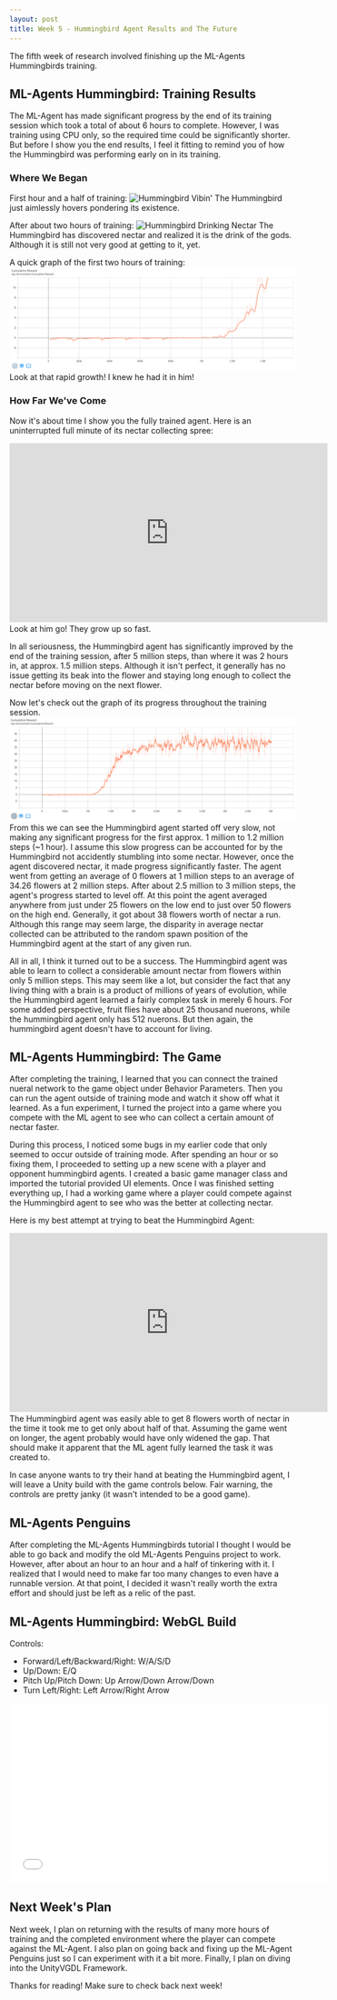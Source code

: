 ```yaml
---
layout: post
title: Week 5 - Hummingbird Agent Results and The Future
---
```


The fifth week of research involved finishing up the ML-Agents Hummingbirds training. 

## ML-Agents Hummingbird: Training Results

The ML-Agent has made significant progress by the end of its training session which took a total of about 6 hours to complete. However, I was training using CPU only, so the required time could be significantly shorter. But before I show you the end results, I feel it fitting to remind you of how the Hummingbird was performing early on in its training.

### Where We Began

First hour and a half of training:
![Hummingbird Vibin'](/resources/hummingbird-vibin.gif "Hummingbird Vibin'")
The Hummingbird just aimlessly hovers pondering its existence.

After about two hours of training:
![Hummingbird Drinking Nectar](/resources/hummingbird-drinking-nectar.gif "Hummingbird Drinking Nectar")
The Hummingbird has discovered nectar and realized it is the drink of the gods. Although it is still not very good at getting to it, yet.

A quick graph of the first two hours of training:
![Hummingbird Training 2hr Graph](/resources/training-2hr-graph.PNG "Hummingbird Training 2hr Graph")
Look at that rapid growth! I knew he had it in him!

### How Far We've Come

Now it's about time I show you the fully trained agent. Here is an uninterrupted full minute of its nectar collecting spree:
<iframe width="560" height="315" src="https://www.youtube.com/embed/TJhCQ9WWLTM" frameborder="0" allow="accelerometer; autoplay; clipboard-write; encrypted-media; gyroscope; picture-in-picture" allowfullscreen="allowfullscreen"> </iframe>
Look at him go! They grow up so fast. 

In all seriousness, the Hummingbird agent has significantly improved by the end of the training session, after 5 million steps, than where it was 2 hours in, at approx. 1.5 million steps. Although it isn't perfect, it generally has no issue getting its beak into the flower and staying long enough to collect the nectar before moving on the next flower. 

Now let's check out the graph of its progress throughout the training session.
![Hummingbird Completed Training Graph](/resources/training-completed-graph.PNG "Hummingbird Completed Training Graph")
From this we can see the Hummingbird agent started off very slow, not making any significant progress for the first approx. 1 million to 1.2 million steps (~1 hour). I assume this slow progress can be accounted for by the Hummingbird not accidently stumbling into some nectar. However, once the agent discovered nectar, it made progress significantly faster. The agent went from getting an average of 0 flowers at 1 million steps to an average of 34.26 flowers at 2 million steps. After about 2.5 million to 3 million steps, the agent's progress started to level off. At this point the agent averaged anywhere from just under 25 flowers on the low end to just over 50 flowers on the high end. Generally, it got about 38 flowers worth of nectar a run. Although this range may seem large, the disparity in average nectar collected can be attributed to the random spawn position of the Hummingbird agent at the start of any given run. 

All in all, I think it turned out to be a success. The Hummingbird agent was able to learn to collect a considerable amount nectar from flowers within only 5 million steps. This may seem like a lot, but consider the fact that any living thing with a brain is a product of millions of years of evolution, while the Hummingbird agent learned a fairly complex task in merely 6 hours. For some added perspective, fruit flies have about 25 thousand nuerons, while the hummingbird agent only has 512 nuerons. But then again, the hummingbird agent doesn't have to account for living.

## ML-Agents Hummingbird: The Game

After completing the training, I learned that you can connect the trained nueral network to the game object under Behavior Parameters. Then you can run the agent outside of training mode and watch it show off what it learned. As a fun experiment, I turned the project into a game where you compete with the ML agent to see who can collect a certain amount of nectar faster. 

During this process, I noticed some bugs in my earlier code that only seemed to occur outside of training mode. After spending an hour or so fixing them, I proceeded to setting up a new scene with a player and opponent hummingbird agents. I created a basic game manager class and imported the tutorial provided UI elements. Once I was finished setting everything up, I had a working game where a player could compete against the Hummingbird agent to see who was the better at collecting nectar.

Here is my best attempt at trying to beat the Hummingbird Agent:
<iframe width="560" height="315" src="https://www.youtube.com/embed/ByaFSv-F5Qg" frameborder="0" allow="accelerometer; autoplay; clipboard-write; encrypted-media; gyroscope; picture-in-picture" allowfullscreen="allowfullscreen"> </iframe>
The Hummingbird agent was easily able to get 8 flowers worth of nectar in the time it took me to get only about half of that. Assuming the game went on longer, the agent probably would have only widened the gap. That should make it apparent that the ML agent fully learned the task it was created to.

In case anyone wants to try their hand at beating the Hummingbird agent, I will leave a Unity build with the game controls below. Fair warning, the controls are pretty janky (it wasn't intended to be a good game).

## ML-Agents Penguins

After completing the ML-Agents Hummingbirds tutorial I thought I would be able to go back and modify the old ML-Agents Penguins project to work. However, after about an hour to an hour and a half of tinkering with it. I realized that I would need to make far too many changes to even have a runnable version. At that point, I decided it wasn't really worth the extra effort and should just be left as a relic of the past. 

## ML-Agents Hummingbird: WebGL Build

Controls:
 - Forward/Left/Backward/Right: W/A/S/D
 - Up/Down: E/Q
 - Pitch Up/Pitch Down: Up Arrow/Down Arrow/Down
 - Turn Left/Right: Left Arrow/Right Arrow

<iframe width="560" height="315" src="/resources/WebBuild/index.html" style="border:0px #000000 none;" name="ML Agents Hummingbird" scrolling="no" frameborder="1"> </iframe>

## Next Week's Plan

Next week, I plan on returning with the results of many more hours of training and the completed environment where the player can compete against the ML-Agent. I also plan on going back and fixing up the ML-Agent Penguins just so I can experiment with it a bit more. Finally, I plan on diving into the UnityVGDL Framework.

Thanks for reading! Make sure to check back next week!
